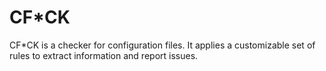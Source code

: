 # CF*CK

CF*CK is a checker for configuration files. It applies a customizable set of rules to extract information and report issues.


